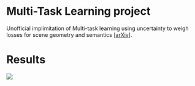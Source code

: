 # Multi-Task Learning project
Unofficial implimitation of Multi-task learning using uncertainty to weigh losses for scene geometry and semantics [[arXiv](https://arxiv.org/abs/1705.07115)].

# Results
<img src='results/resNet_label_instance_disp/disp_Paedestrian_crossing_0.png'>
